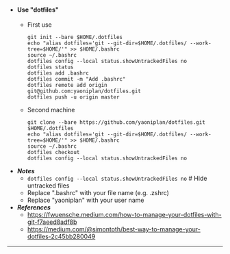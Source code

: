 - #### Use "dotfiles"
    - First use
      ```
      git init --bare $HOME/.dotfiles
      echo "alias dotfiles='git --git-dir=$HOME/.dotfiles/ --work-tree=$HOME/'" >> $HOME/.bashrc
      source ~/.bashrc
      dotfiles config --local status.showUntrackedFiles no
      dotfiles status
      dotfiles add .bashrc
      dotfiles commit -m "Add .bashrc"
      dotfiles remote add origin git@github.com:yaoniplan/dotfiles.git
      dotfiles push -u origin master
      ```
    - Second machine
      ```
      git clone --bare https://github.com/yaoniplan/dotfiles.git $HOME/.dotfiles
      echo "alias dotfiles='git --git-dir=$HOME/.dotfiles/ --work-tree=$HOME/'" >> $HOME/.bashrc
      source ~/.bashrc
      dotfiles checkout
      dotfiles config --local status.showUntrackedFiles no
      ```
- ***Notes***
    - `dotfiles config --local status.showUntrackedFiles no` # Hide untracked files
    - Replace ".bashrc" with your file name (e.g. .zshrc)
    - Replace "yaoniplan" with your user name
- ***References***
    - https://fwuensche.medium.com/how-to-manage-your-dotfiles-with-git-f7aeed8adf8b
    - https://medium.com/@simontoth/best-way-to-manage-your-dotfiles-2c45bb280049
- ---
